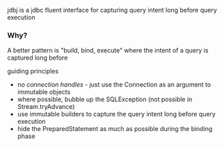jdbj is a jdbc fluent interface for capturing query intent long before query execution

### Why?
A better pattern is "build, bind, execute" where the intent of a query is captured long before

guiding principles
* no *connection handles* - just use the Connection as an argument to immutable objects
* where possible, bubble up the SQLException (not possible in Stream.tryAdvance)
* use immutable builders to capture the query intent long before query execution
* hide the PreparedStatement as much as possible during the binding phase
